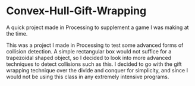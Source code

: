 # Convex-Hull-Gift-Wrapping
A quick project made in Processing to supplement a game I was making at the time.

This was a project I made in Processing to test some advanced forms of collision detection. A simple rectangular box would not suffice for a trapezoidal shaped object, so I decided to look into more advanced techniques to detect collisions such as this. I decided to go with the gift wrapping technique over the divide and conquer for simplicity, and since I would not be using this class in any extremely intensive programs.
